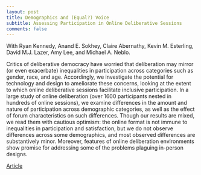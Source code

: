 ```yaml
---
layout: post
title: Demographics and (Equal?) Voice
subtitle: Assessing Participation in Online Deliberative Sessions
comments: false
---
```


With Ryan Kennedy, Anand E. Sokhey, Claire Abernathy, Kevin M. Esterling, David M.J. Lazer, Amy Lee, and Michael A. Neblo.

Critics of deliberative democracy have worried that deliberation may mirror (or even exacerbate) inequalities in participation across categories such as gender, race, and age. Accordingly, we investigate the potential for technology and design to ameliorate these concerns, looking at the extent to which online deliberative sessions facilitate inclusive participation. In a large study of online deliberation (over 1600 participants nested in hundreds of online sessions), we examine differences in the amount and nature of participation across demographic categories, as well as the effect of forum characteristics on such differences. Though our results are mixed, we read them with cautious optimism: the online format is not immune to inequalities in participation and satisfaction, but we do not observe differences across some demographics, and most observed differences are substantively minor. Moreover, features of online deliberation environments show promise for addressing some of the problems plaguing in-person designs.

[Article](https://doi.org/10.1177%2F0032321719890805)
